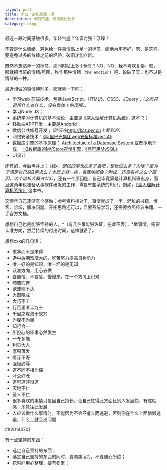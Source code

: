 ```yaml
---
layout: post
title: 小记：杂乱就理一理
description: 年轻气盛，想得就比较多
category: blog
---
```


最近一段时间感触很多，年轻气盛？年富力强？浮躁？

不管是什么情绪，避免给一件事情贴上单一的标签，画地为牢不好，嗯，是这样，要避免过多的依赖之前的经验，破旧才能立新。

既然不想贴单一的标签，那同时贴上多个标签？NO，NO，我不喜欢复杂。嗯，那就把当前的情绪/氛围，称作那种情绪（`the emotion`）吧，说破了天，也不过是情绪的一种。

最近想做的事情特别多，那就列一下吧：

* 学习web 前端技术，包括JavaScript、HTML5、CSS3、JQuery；*（之前只是用什么查什么，没有整体上的理解）。*
* 学习Node.JS；
* 系统学习计算机的基本理论，主要是[《深入理解计算机系统》](http://book.douban.com/subject/5333562/) 这本书；
* 移动端APP开发：主要是Andorid；
* 微信公共帐号开发；*（昨天在<http://bbs.byr.cn>上看到的）*
* 网络安全技术：[《阿里巴巴集团web安全标准ver1.4》](/download/web-security/阿里巴巴集团web安全标准Ver1.4.doc)
* 数据库引擎的基本原理：[ Architecture of a Database System](http://db.cs.berkeley.edu/papers/fntdb07-architecture.pdf) 或者[本地下载](/download/database/fntdb07-architecture.pdf)， [H2数据库的MVStore存储引擎](http://www.h2database.com/html/mvstore.html)，[《高可用MySQL》](http://book.douban.com/subject/6847455/)
* UI设计


还有的，今后再补上；*（我x，想做的事也忒多了点吧；想做这么多？为啥？是为了满足自己装B需求么？本质上就一条，看我啥都会？别说，还真有点这么个原因，这个动机大概占2/3）*，还有一个原因是，自己毕竟算是计算机科班出身，而且这两年也准备从事软件研发的工作，需要有些系统的知识，例如，[《深入理解计算机系统》](http://book.douban.com/subject/5333562/) 这本书。

这两年自己逐渐有个感触：参考资料找对了，事情就成了一半；混乱的书籍、博客、论坛，解决问题、开拓思路还可以，但要系统学习，还需要依照经典书籍、一手官方文档。

想想自己也是能够坚持的人，*（有几件事能够佐证，在此不表），*做事情，需要认准方向，然后持续的付出时间，这样就妥了。

想想xxx的几句话：

* 求学而不是求得
* 选中后期难度大的，吃苦努力提高自身能力
* 唯一好的是知识，唯一坏的是无知
* 认准方向，用心去做
* 要自信、不要急、慢慢来，在一个方向上积累
* 随遇而安
* 欲速则不达
* 大器晚成
* 大巧不工
* 行百里者半九十
* 千里之堤溃于蚁穴
* 为腹不为目
* 知行合一
* 所担心的坏事必然发生
* 一专多能
* 利见大人
* 厚积薄发
* 情深不寿
* 强极必辱
* 道不同不相为谋
* 叶公好龙
* 道可道非恒道
* 天地不仁
* 圣人不仁
* 很多喜欢的事情只是因自己擅长，让自己觉得此方面比别人发展快，有成就感，乐意往此发展
* 人应该做什么事情时，不能因为不会不擅长而逃避，否则你在什么上面偷懒逃避，什么上就会出问题

##20140701

有一点坚持的东西：

* 选定自己坚持的东西；
* 选定自己坚持的东西的同时，要顺势而为，不要随心所欲；
* 花时间用心整理，要有积累；



[NingG]:    http://ningg.github.com  "NingG"
